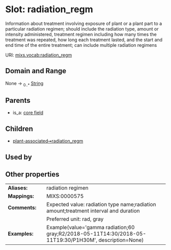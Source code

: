 
# Slot: radiation_regm


Information about treatment involving exposure of plant or a plant part to a particular radiation regimen; should include the radiation type, amount or intensity administered, treatment regimen including how many times the treatment was repeated, how long each treatment lasted, and the start and end time of the entire treatment; can include multiple radiation regimens

URI: [mixs.vocab:radiation_regm](https://w3id.org/mixs/vocab/radiation_regm)


## Domain and Range

None &#8594;  <sub>0..\*</sub> [String](types/String.md)

## Parents

 *  is_a: [core field](core_field.md)

## Children

 *  [plant-associated➞radiation_regm](plant_associated_radiation_regm.md)

## Used by


## Other properties

|  |  |  |
| --- | --- | --- |
| **Aliases:** | | radiation regimen |
| **Mappings:** | | MIXS:0000575 |
| **Comments:** | | Expected value: radiation type name;radiation amount;treatment interval and duration |
|  | | Preferred unit: rad, gray |
| **Examples:** | | Example(value='gamma radiation;60 gray;R2/2018-05-11T14:30/2018-05-11T19:30/P1H30M', description=None) |

